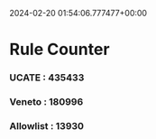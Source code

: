 2024-02-20 01:54:06.777477+00:00
# Rule Counter 
 ### UCATE : 435433

 ### Veneto : 180996

 ### Allowlist : 13930